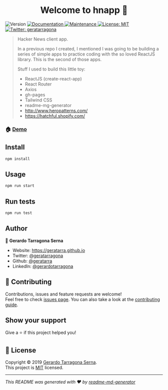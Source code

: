 <h1 align="center">Welcome to hnapp 👋</h1>
<p>
  <img alt="Version" src="https://img.shields.io/badge/version-0.1.0-blue.svg?cacheSeconds=2592000" />
  <a href="https://github.com/geratarra/hnclient#readme" target="_blank">
    <img alt="Documentation" src="https://img.shields.io/badge/documentation-yes-brightgreen.svg" />
  </a>
  <a href="https://github.com/geratarra/hnclient/graphs/commit-activity" target="_blank">
    <img alt="Maintenance" src="https://img.shields.io/badge/Maintained%3F-yes-green.svg" />
  </a>
  <a href="https://github.com/geratarra/hnclient/blob/master/LICENSE" target="_blank">
    <img alt="License: MIT" src="https://img.shields.io/github/license/geratarra/hnapp" />
  </a>
  <a href="https://twitter.com/geratarragona" target="_blank">
    <img alt="Twitter: geratarragona" src="https://img.shields.io/twitter/follow/geratarragona.svg?style=social" />
  </a>
</p>

> Hacker News client app.
> 
> In a previous repo I created, I mentioned I was going to be
> building a series of simple apps to practice coding with the so loved ReactJS library. This is the second of those apps.
>
> Stuff I used to build this little toy:
> - ReactJS (create-react-app)
> - React Router
> - Axios
> - gh-pages
> - Tailwind CSS
> - readme-mg-generator
> - http://www.heropatterns.com/
> - https://hatchful.shopify.com/

### 🏠 [Demo](https://geratarra.github.io/hnclient)

## Install

```sh
npm install
```

## Usage

```sh
npm run start
```

## Run tests

```sh
npm run test
```

## Author

👤 **Gerardo Tarragona Serna**

* Website: https://geratarra.github.io
* Twitter: [@geratarragona](https://twitter.com/geratarragona)
* Github: [@geratarra](https://github.com/geratarra)
* LinkedIn: [@gerardotarragona](https://linkedin.com/in/gerardotarragona)

## 🤝 Contributing

Contributions, issues and feature requests are welcome!<br />Feel free to check [issues page](https://github.com/geratarra/hnclient/issues). You can also take a look at the [contributing guide](https://github.com/geratarra/hnclient/blob/master/CONTRIBUTING.md).

## Show your support

Give a ⭐️ if this project helped you!

## 📝 License

Copyright © 2019 [Gerardo Tarragona Serna](https://github.com/geratarra).<br />
This project is [MIT](https://github.com/geratarra/hnclient/blob/master/LICENSE) licensed.

***
_This README was generated with ❤️ by [readme-md-generator](https://github.com/kefranabg/readme-md-generator)_